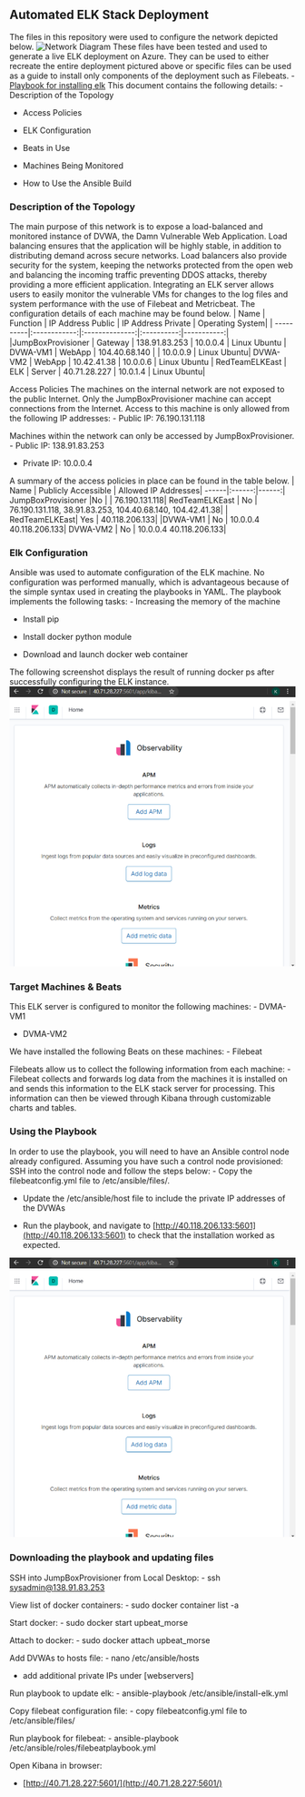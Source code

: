 ## Automated ELK Stack Deployment
The files in this repository were used to configure the network depicted below.
![Network Diagram](https://github.com/kinga46/CyberSecurity/blob/master/Diagrams/Network_Diagram.png)
These files have been tested and used to generate a live ELK deployment on Azure. They can be used to either 
recreate the entire deployment pictured above or specific files can be used as a guide to install only 
components of the deployment such as Filebeats. - [Playbook for installing 
elk](https://github.com/kinga46/CyberSecurity-Project-1-ElkStack/blob/master/Files/install-elk.yml) This 
document contains the following details: - Description of the Topology
    
- Access Policies
    
- ELK Configuration
    
- Beats in Use
    
- Machines Being Monitored
    
- How to Use the Ansible Build
    
### Description of the Topology
The main purpose of this network is to expose a load-balanced and monitored instance of DVWA, the Damn 
Vulnerable Web Application. Load balancing ensures that the application will be highly stable, in addition to 
distributing demand across secure networks. Load balancers also provide security for the system, keeping the 
networks protected from the open web and balancing the incoming traffic preventing DDOS attacks, thereby 
providing a more efficient application. Integrating an ELK server allows users to easily monitor the vulnerable 
VMs for changes to the log files and system performance with the use of Filebeat and Metricbeat. The 
configuration details of each machine may be found below.
|	Name | Function | IP Address Public | IP Address Private | Operating System| 
| ----------|:------------:|:--------------:|:----------:|-----------:|
|JumpBoxProvisioner | Gateway | 138.91.83.253 | 10.0.0.4 | Linux Ubuntu | DVWA-VM1 | WebApp | 104.40.68.140 | 
| 10.0.0.9 | Linux Ubuntu| DVWA-VM2 | WebApp | 10.42.41.38 | 10.0.0.6 | Linux Ubuntu | RedTeamELKEast | ELK 
| Server | 40.71.28.227 | 10.0.1.4 | Linux Ubuntu|
  
Access Policies The machines on the internal network are not exposed to the public Internet. Only the 
JumpBoxProvisioner machine can accept connections from the Internet. Access to this machine is only allowed from 
the following IP addresses: - Public IP: 76.190.131.118
    
Machines within the network can only be accessed by JumpBoxProvisioner. - Public IP: 138.91.83.253
    
- Private IP: 10.0.0.4
    
A summary of the access policies in place can be found in the table below.
| Name | Publicly Accessible | Allowed IP Addresses| ------|:------:|------:| JumpBoxProvisioner |No | 
| 76.190.131.118| RedTeamELKEast | No | 76.190.131.118, 38.91.83.253, 104.40.68.140, 104.42.41.38| 
| RedTeamELKEast| Yes | 40.118.206.133|
|DVWA-VM1 | No | 10.0.0.4 40.118.206.133| DVWA-VM2 | No | 10.0.0.4 40.118.206.133|
### Elk Configuration
Ansible was used to automate configuration of the ELK machine. No configuration was performed manually, which is 
advantageous because of the simple syntax used in creating the playbooks in YAML. The playbook implements the 
following tasks: - Increasing the memory of the machine
    
- Install pip
    
- Install docker python module
    
- Download and launch docker web container
    
The following screenshot displays the result of running docker ps after successfully configuring the ELK 
instance.
![docker ps](https://github.com/kinga46/CyberSecurity-Project-1-ElkStack/blob/master/Images/Kibana_image.png)
  
### Target Machines & Beats
This ELK server is configured to monitor the following machines: - DVMA-VM1
    
- DVMA-VM2
    
We have installed the following Beats on these machines: - Filebeat
    
Filebeats allow us to collect the following information from each machine: - Filebeat collects and forwards log 
data from the machines it is installed on and sends this information to the ELK stack server for processing. 
This information can then be viewed through Kibana through customizable charts and tables.
    
### Using the Playbook
In order to use the playbook, you will need to have an Ansible control node already configured. Assuming you 
have such a control node provisioned: SSH into the control node and follow the steps below: - Copy the 
filebeatconfig.yml file to /etc/ansible/files/.
    
- Update the /etc/ansible/host file to include the private IP addresses of the DVWAs
    
- Run the playbook, and navigate to [http://40.118.206.133:5601](http://40.118.206.133:5601) to check that the 
installation worked as expected.
   
 ![Kibana](https://github.com/kinga46/CyberSecurity-Project-1-ElkStack/blob/master/Images/Kibana_image.png)
 
### Downloading the playbook and updating files
SSH into JumpBoxProvisioner from Local Desktop: - ssh sysadmin@138.91.83.253
    
View list of docker containers: - sudo docker container list -a
    
  
Start docker: - sudo docker start upbeat_morse
    
  
Attach to docker: - sudo docker attach upbeat_morse
    
  
Add DVWAs to hosts file: - nano /etc/ansible/hosts
    
- add additional private IPs under [webservers]
    
  
Run playbook to update elk: - ansible-playbook /etc/ansible/install-elk.yml
    
  
Copy filebeat configuration file: - copy filebeatconfig.yml file to /etc/ansible/files/
    
Run playbook for filebeat: - ansible-playbook /etc/ansible/roles/filebeatplaybook.yml
    
Open Kibana in browser:
-   [http://40.71.28.227:5601/](http://40.71.28.227:5601/)
